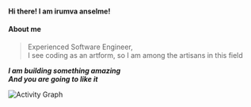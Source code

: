 #### Hi there! I am irumva anselme!

#### About me

> Experienced Software Engineer, <br/>
> I see coding as an artform, so I am among the artisans in this field

**_I am building something amazing_ <br/>
_And you are going to like it_**


![Activity Graph](https://github-readme-activity-graph.cyclic.app/graph?username=irumvanselme&theme=github&hide_border=true&bg_color=0d1117&area_color=1f6fea&line=38d252&point=1f6fea&color=fefefe)
